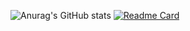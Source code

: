 ![Anurag's GitHub stats](https://github-readme-stats.vercel.app/api?username=tilwe28&count_private=true&hide=contribs,issues&show_icons=true&include_all_commits=true&theme=tokyonight)
[![Readme Card](https://github-readme-stats.vercel.app/api/pin/?username=tilwe28&repo=Top-Down-Space-Shooter)](https://github.com/tilwe28/Top-Down-Space-Shooter&theme=tokyonight)